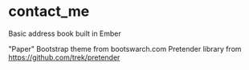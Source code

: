 contact_me
==========

Basic address book built in Ember

"Paper" Bootstrap theme from bootswarch.com
Pretender library from https://github.com/trek/pretender

